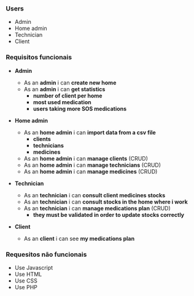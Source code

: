 ### Users
  - Admin
  - Home admin
  - Technician
  - Client 

### Requisitos funcionais

  - **Admin** 
    - As an **admin** i can **create new home** 
    - As an **admin** i can **get statistics**
      - **number of client per home**
      - **most used medication**
      - **users taking more SOS medications**

  - **Home admin**
    - As an **home admin** i can **import data from a csv file**
      - **clients**
      - **technicians**
      - **medicines**
    - As an **home admin** i can **manage clients** (CRUD)
    - As an **home admin** i can **manage technicians** (CRUD)
    - As an **home admin** i can **manage medicines** (CRUD)
  
  - **Technician** 
    - As an **technician** i can **consult client medicines stocks**
    - As an **technician** i can **consult stocks in the home where i work**
    - As an **technician** i can **manage medications plan** (CRUD)
      - **they must be validated in order to update stocks correctly**

  - **Client**
    - As an **client** i can see **my medications plan**
  
### Requesitos não funcionais
  - Use Javascript
  - Use HTML
  - Use CSS
  - Use PHP
